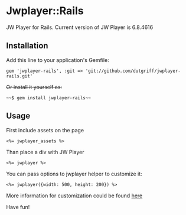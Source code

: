 # Jwplayer::Rails

JW Player for Rails. Current version of JW Player is 6.8.4616

## Installation

Add this line to your application's Gemfile:

    gem 'jwplayer-rails', :git => 'git://github.com/dutgriff/jwplayer-rails.git'

~~Or install it yourself as:~~

    ~~$ gem install jwplayer-rails~~

## Usage

First include assets on the page

    <%= jwplayer_assets %>

Than place a div with JW Player

    <%= jwplayer %>

You can pass options to jwplayer helper to customize it:

    <%= jwplayer({width: 500, height: 200}) %>

More information for customization could be found [here](http://www.longtailvideo.com/support/jw-player/28839/embedding-the-player)

Have fun!
